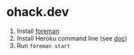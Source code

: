 # ohack.dev

1. Install [foreman](https://github.com/ddollar/foreman)
2. Install Heroku command line (see [doc](https://devcenter.heroku.com/articles/heroku-local))
3. Run `foreman start`

